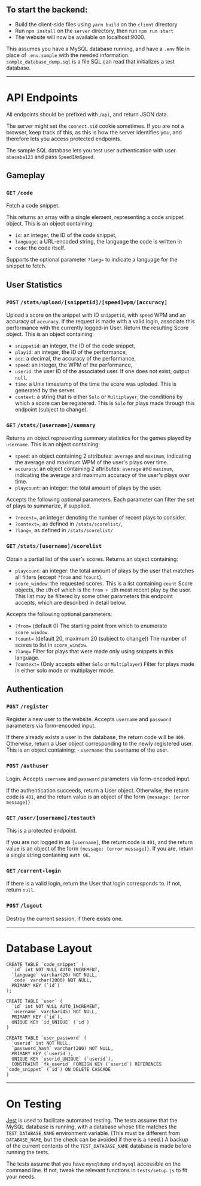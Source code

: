 ## To start the backend:
- Build the client-side files using `yarn build` on the `client` directory
- Run `npm install` on the `server` directory, then run `npm run start`
- The website will now be available on localhost:9000.

This assumes you have a MySQL database running, and have a `.env` file in place of `.env.sample` with the
needed information. `sample_database_dump.sql` is a file SQL can read that initializes a test database.

---

# API Endpoints

All endpoints should be prefixed with `/api`, and return JSON data.

The server might set the `connect.sid` cookie sometimes. If you are not a browser, keep track of this,
as this is how the server identifies you, and therefore lets you access protected endpoints.

The sample SQL database lets you test user authentication with user `abacaba123` and pass `SpeedIAmSpeed`.

## Gameplay

### `GET` `/code`

Fetch a code snippet. 

This returns an array with a single element, representing a code snippet object. This is an object containing:

- `id`: an integer, the ID of the code snippet,
- `language`: a URL-encoded string, the language the code is written in
- `code`: the code itself.

Supports the optional parameter `?lang=` to indicate a language for the snippet to fetch.

## User Statistics

### `POST` `/stats/upload/[snippetid]/[speed]wpm/[accuracy]`

Upload a score on the snippet with ID `snippetid`, with `speed` WPM and an accuracy of `accuracy`.
If the request is made with a valid login, associate this performance with the currently logged-in User.
Return the resulting Score object. This is an object containing:

- `snippetid`: an integer, the ID of the code snippet,
- `playid`: an integer, the ID of the performance,
- `acc`: a decimal, the accuracy of the performance,
- `speed`: an integer, the WPM of the performance,
- `userid`: the user ID of the associated user. If one does not exist, output `null`.
- `time`: a Unix timestamp of the time the score was uploded. This is generated by the server.
- `context`: a string that is either `Solo` or `Multiplayer`, the
  conditions by which a score can be registered. This is `Solo` for
  plays made through this endpoint (subject to change).

### `GET` `/stats/[username]/summary`

Returns an object representing summary statistics for the games played by `username`.
This is an object containing:

- `speed`: an object containing 2 attributes: `average` and `maximum`, indicating the average and maximum 
    WPM of the user's plays over time.
- `accuracy`: an object containing 2 attributes: `average` and `maximum`, indicating the average
    and maximum accuracy of the user's plays over time.
- `playcount`: an integer: the total amount of plays by the user.

Accepts the following optional parameters. Each parameter can filter the set of plays to summarize,
if supplied.

- `?recent=`, an integer denoting the number of recent plays to consider.
- `?context=`, as defined in `/stats/scorelist/`,
- `?lang=`, as defined in `/stats/scorelist/`

### `GET` `/stats/[username]/scorelist`

Obtain a partial list of the user's scores. Returns an object containing:

- `playcount`: an integer: the total amount of plays by the user that matches all filters (except `?from` and `?count`).
- `score_window`: the requested scores. This is a list containing `count` Score objects, the `i`th of which
    is the `from + i`th most recent play by the user. This list may be filtered by some other
    parameters this endpoint accepts, which are described in detail below.

Accepts the following optional parameters:
- `?from=` (default 0) The starting point from which to enumerate `score_window`.
- `?count=` (default 20, maximum 20 (subject to change)) The number of scores to list in `score_window`.
- `?lang=` Filter for plays that were made only using snippets in this language.
- `?context=` (Only accepts either `Solo` or `Multiplayer`) Filter for plays made in either solo mode or multiplayer mode.


## Authentication

### `POST` `/register`

Register a new user to the website. Accepts `username` and `password` parameters via form-encoded input.

If there already exists a user in the database, the return code will be `409`. Otherwise, return
a User object corresponding to the newly registered user. This is an object containing:
    - `username`: the username of the user.

### `POST` `/authuser`

Login. Accepts `username` and `password` parameters via form-encoded input.

If the authentication succeeds, return a User object.
Otherwise, the return code is `401`, and the return value is an object of the
form `{message: [error message]}`

### `GET` `/user/[username]/testauth`

This is a protected endpoint.

If you are not logged in as `[username]`, the return code is `401`,  and the return value is an object of the
form `{message: [error message]}`. If you are, return a single string containing `Auth OK`.

### `GET` `/current-login`

If there is a valid login, return the User that login corresponds to. If not, return `null`.

### `POST` `/logout`

Destroy the current session, if there exists one.

---

# Database Layout

```
CREATE TABLE `code_snippet` (
  `id` int NOT NULL AUTO_INCREMENT,
  `language` varchar(20) NOT NULL,
  `code` varchar(2000) NOT NULL,
  PRIMARY KEY (`id`)
);

CREATE TABLE `user` (
  `id` int NOT NULL AUTO_INCREMENT,
  `username` varchar(45) NOT NULL,
  PRIMARY KEY (`id`),
  UNIQUE KEY `id_UNIQUE` (`id`)
)

CREATE TABLE `user_password` (
  `userid` int NOT NULL,
  `password_hash` varchar(200) NOT NULL,
  PRIMARY KEY (`userid`),
  UNIQUE KEY `userid_UNIQUE` (`userid`),
  CONSTRAINT `fk_userid` FOREIGN KEY (`userid`) REFERENCES `code_snippet` (`id`) ON DELETE CASCADE
)
```

---

# On Testing

[Jest](https://jestjs.io/) is used to facilitate automated testing. The tests assume that
the MySQL database is running, with a database whose title matches the `TEST_DATABASE_NAME` environment variable.
(This must be different from `DATABASE_NAME`, but the check can be avoided if there is a need.)
A backup of the current contents of the `TEST_DATABASE_NAME` database is made before running the tests.

The tests assume that you have `mysqldump` and `mysql` accessible on the command line. If not,
tweak the relevant functions in `tests/setup.js` to fit your needs.

